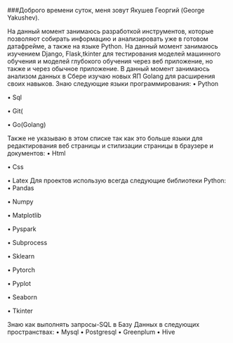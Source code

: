 ###Доброго времени суток, меня зовут Якушев Георгий (George Yakushev). 

На данный момент занимаюсь разработкой инструментов, которые позволяют собирать информацию и анализировать уже в готовом датафрейме, а также на языке Python.  На данный момент занимаюсь изучением Django, Flask,tkinter для тестирования моделей машинного обучения и моделей глубокого обучения через веб приложение, но также и через обычное приложение. В данный момент занимаюсь анализом данных в Сбере  изучаю новых ЯП Golang для расширения своих навыков.
Знаю следующие языки программирования:
•	Python

•	Sql

•	Git(

•	Go(Golang)


Также не указываю в этом списке так как это больше языки для редактирования веб страницы и стилизации страницы в браузере и документов:
•	Html

•	Css


•	Latex
Для проектов использую всегда следующие библиотеки Python: 
•	Pandas 

•	Numpy 


•	Matplotlib

•	Pyspark


•	Subprocess

•	Sklearn

•	Pytorch

•	Pyplot


•	Seaborn

•	Tkinter


Знаю как выполнять запросы-SQL в Базу Данных в следующих пространствах: 
•	Mysql
•	Postgresql
•	Greenplum 
•	Hive

